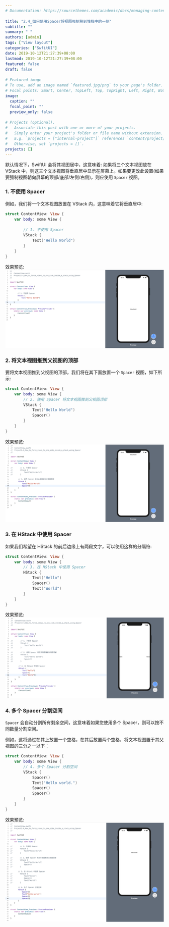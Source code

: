 ```yaml
---
# Documentation: https://sourcethemes.com/academic/docs/managing-content/

title: "2.4_如何使用Spacer将视图强制移到堆栈中的一侧"
subtitle: ""
summary: " "
authors: [admin]
tags: ["View layout"]
categories: ["SwfitUI"]
date: 2019-10-12T21:27:39+08:00
lastmod: 2019-10-12T21:27:39+08:00
featured: false
draft: false

# Featured image
# To use, add an image named `featured.jpg/png` to your page's folder.
# Focal points: Smart, Center, TopLeft, Top, TopRight, Left, Right, BottomLeft, Bottom, BottomRight.
image:
  caption: ""
  focal_point: ""
  preview_only: false

# Projects (optional).
#   Associate this post with one or more of your projects.
#   Simply enter your project's folder or file name without extension.
#   E.g. `projects = ["internal-project"]` references `content/project/deep-learning/index.md`.
#   Otherwise, set `projects = []`.
projects: []
---
```


默认情况下，SwiftUI 会将其视图居中，这意味着: 如果将三个文本视图放在 VStack 中，则这三个文本视图将垂直居中显示在屏幕上。如果要更改此设置(如果要强制视图朝向屏幕的顶部/底部/左侧/右侧)，则应使用 `Spacer` 视图。

### 1. 不使用 Spacer
例如，我们将一个文本视图放置在 VStack 内，这意味着它将垂直居中:
```swift
struct ContentView: View {
    var body: some View {
        
        // 1. 不使用 Spacer
        VStack {
            Text("Hello World")
        }
    }
}
```
效果预览:
![2.4_default_without_spacer](img/2.4_default_without_spacer.png "Without spacer view")

### 2. 将文本视图推到父视图的顶部
要将文本视图推到父视图的顶部，我们将在其下面放置一个 `Spacer` 视图，如下所示:
```swift
struct ContentView: View {
    var body: some View {
        // 2. 使用 Spacer 将文本视图推到父视图顶部
        VStack {
            Text("Hello World")
            Spacer()
        }
    }
}
```
效果预览:
![2.4_push_text_to_top](img/2.4_push_text_to_top.png "Push text view to super view's top using spacer view")

### 3. 在 HStack 中使用 Spacer
如果我们希望在 HStack 的前后边缘上有两段文字，可以使用这样的分隔符:
```swift
struct ContentView: View {
    var body: some View {
        // 3. 在 HStack 中使用 Spacer
        HStack {
            Text("Hello")
            Spacer()
            Text("World")
        }
    }
}
```
效果预览:
![2.4_using_spacer_in_hstack](img/2.4_using_spacer_in_hstack.png "Using spacer view in HStack, to seperate two text views")

### 4. 多个 Spacer 分割空间
`Spacer` 会自动分割所有剩余空间，这意味着如果您使用多个 Spacer，则可以按不同数量分割空间。

例如，这将通过在其上放置一个空格，在其后放置两个空格，将文本视图置于其父视图的三分之一以下：
```swift
struct ContentView: View {
    var body: some View {
        // 4. 多个 Spacer 分割空间
        VStack {
            Spacer()
            Text("Hello world.")
            Spacer()
            Spacer()
        }
    }
}
```
效果预览:
![2.4_using_multi_spacer](img/2.4_using_multi_spacer.png "Using multi spacer view to divide up all remaining space")